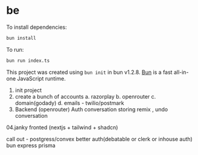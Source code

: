 # be

To install dependencies:

```bash
bun install
```

To run:

```bash
bun run index.ts
```

This project was created using `bun init` in bun v1.2.8. [Bun](https://bun.sh) is a fast all-in-one JavaScript runtime.


01. init project
02. create a bunch of accounts
    a. razorplay
    b. openrouter
    c. domain(godady)
    d. emails - twilio/postmark
03. Backend (openrouter)
    Auth
    conversation storing
    remix , undo conversation

04.janky fronted (nextjs + tailwind + shadcn)

call out - postgress/convex
        better auth(debatable or clerk or inhouse auth)
        bun express
        prisma
